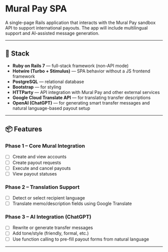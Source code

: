 # Mural Pay SPA

A single-page Rails application that interacts with the Mural Pay sandbox API to support international payouts. The app will include multilingual support and AI-assisted message generation.

---

## 🧱 Stack

- **Ruby on Rails 7** — full-stack framework (non-API mode)
- **Hotwire (Turbo + Stimulus)** — SPA behavior without a JS frontend framework
- **PostgreSQL** — relational database
- **Bootstrap** — for styling
- **HTTParty** — API integration with Mural Pay and other external services
- **Google Cloud Translate API** — for translating transfer descriptions
- **OpenAI (ChatGPT)** — for generating smart transfer messages and natural language-based payout setup

---

## 📦 Features

### Phase 1 – Core Mural Integration
- [ ] Create and view accounts
- [ ] Create payout requests
- [ ] Execute and cancel payouts
- [ ] View payout statuses

### Phase 2 – Translation Support
- [ ] Detect or select recipient language
- [ ] Translate memo/description fields using Google Translate

### Phase 3 – AI Integration (ChatGPT)
- [ ] Rewrite or generate transfer messages
- [ ] Add tone/style (friendly, formal, etc.)
- [ ] Use function calling to pre-fill payout forms from natural language

---
